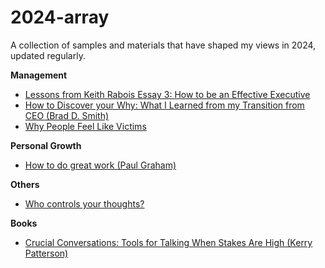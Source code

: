 # 2024-array

A collection of samples and materials that have shaped my views in 2024, updated regularly.

**Management**
- [Lessons from Keith Rabois Essay 3: How to be an Effective Executive](https://delian.io/lessons-3)
- [How to Discover your Why: What I Learned from my Transition from CEO (Brad D. Smith)](https://www.linkedin.com/pulse/how-discover-your-why-what-i-learned-from-my-transition-brad-smith/)
- [Why People Feel Like Victims](https://nautil.us/why-people-feel-like-victims-238193/?utm_campaign=website&utm_medium=email&utm_source=nautilus-newsletter)

**Personal Growth**
- [How to do great work (Paul Graham)](https://paulgraham.com/greatwork.html?lid=175984)

**Others**
- [Who controls your thoughts?](https://nautil.us/who-controls-your-thoughts-498055/)


**Books**
- [Crucial Conversations: Tools for Talking When Stakes Are High (Kerry Patterson)](https://www.amazon.sg/Crucial-Conversations-Talking-Stakes-Second/dp/1469266822)
